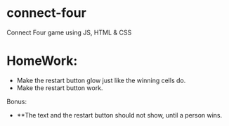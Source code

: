 # connect-four
Connect Four game using JS, HTML &amp; CSS




# HomeWork:

- Make the restart button glow just like the winning cells do. 
- Make the restart button work.

Bonus:
- **The text and the restart button should not show, until a person wins.